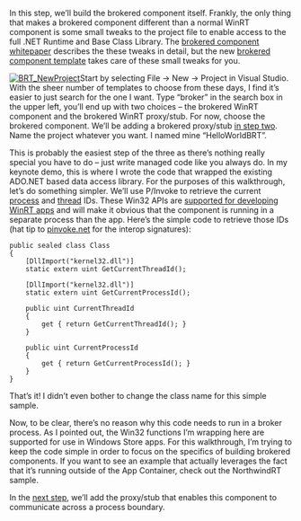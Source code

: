 In this step, we’ll build the brokered component itself. Frankly, the
only thing that makes a brokered component different than a normal WinRT
component is some small tweaks to the project file to enable access to
the full .NET Runtime and Base Class Library. The [brokered component
whitepaper](http://msdn.microsoft.com/en-us/library/windows/apps/dn630195.aspx)
describes the these tweaks in detail, but the new [brokered component
template](http://visualstudiogallery.msdn.microsoft.com/527286e4-b06a-4234-adde-d313c9c3c23e) takes
care of these small tweaks for you.

[![BRT\_NewProject](http://devhawk.net/wp-content/uploads/2014/04/BRT_NewProject-300x207.png)](http://devhawk.net/wp-content/uploads/2014/04/BRT_NewProject.png)Start
by selecting File -\> New -\> Project in Visual Studio. With the sheer
number of templates to choose from these days, I find it’s easier to
just search for the one I want. Type “broker” in the search box in the
upper left, you’ll end up with two choices – the brokered WinRT
component and the brokered WinRT proxy/stub. For now, choose the
brokered component. We’ll be adding a brokered proxy/stub [in step
two](http://devhawk.net/2014/04/25/brokered-winrt-components-step-two).
Name the project whatever you want. I named mine “HelloWorldBRT”.

This is probably the easiest step of the three as there’s nothing really
special you have to do – just write managed code like you always do. In
my keynote demo, this is where I wrote the code that wrapped the
existing ADO.NET based data access library. For the purposes of this
walkthrough, let’s do something simpler. We’ll use P/Invoke to retrieve
the current
[process](http://msdn.microsoft.com/en-us/library/windows/apps/ms683180.aspx)
and
[thread](http://msdn.microsoft.com/en-us/library/windows/apps/ms683183.aspx)
IDs. These Win32 APIs are [supported for developing WinRT
apps](http://msdn.microsoft.com/en-us/library/windows/apps/br205762.aspx)
and will make it obvious that the component is running in a separate
process than the app. Here’s the simple code to retrieve those IDs (hat
tip to [pinvoke.net](http://www.pinvoke.net) for the interop
signatures):

``` {.brush:csharp}
public sealed class Class
{
    [DllImport("kernel32.dll")]
    static extern uint GetCurrentThreadId();

    [DllImport("kernel32.dll")]
    static extern uint GetCurrentProcessId();

    public uint CurrentThreadId
    {
        get { return GetCurrentThreadId(); }
    }

    public uint CurrentProcessId
    {
        get { return GetCurrentProcessId(); }
    }
}
```

That’s it! I didn’t even bother to change the class name for this simple
sample.

Now, to be clear, there’s no reason why this code needs to run in a
broker process. As I pointed out, the Win32 functions I’m wrapping here
are supported for use in Windows Store apps. For this walkthrough, I’m
trying to keep the code simple in order to focus on the specifics of
building brokered components. If you want to see an example that
actually leverages the fact that it’s running outside of the App
Container, check out the NorthwindRT sample.

In the [next
step](http://devhawk.net/2014/04/25/brokered-winrt-components-step-two),
we’ll add the proxy/stub that enables this component to communicate
across a process boundary.
